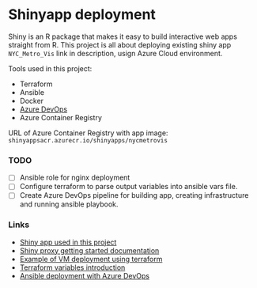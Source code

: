 # Shinyapp deployment
Shiny is an R package that makes it easy to build interactive web apps straight from R. This project is all about deploying existing shiny app `NYC_Metro_Vis` link in description, usign Azure Cloud environment. 

Tools used in this project: 
* Terraform 
* Ansible 
* Docker 
* [Azure DevOps](https://dev.azure.com/damianbudelewski/shinyapp/)
* Azure Container Registry

URL of Azure Container Registry with app image: `shinyappsacr.azurecr.io/shinyapps/nycmetrovis`

### TODO
- [ ] Ansible role for nginx deployment
- [ ] Configure terraform to parse output variables into ansible vars file.
- [ ] Create Azure DevOps pipeline for building app, creating infrastructure and running ansible playbook.

### Links
* [Shiny app used in this project](https://github.com/CodingTigerTang/NYC_Metro_Vis)
* [Shiny proxy getting started documentation](https://www.shinyproxy.io/getting-started/)
* [Example of VM deployment using terraform](https://docs.microsoft.com/en-us/azure/terraform/terraform-create-complete-vm)
* [Terraform variables introduction](https://upcloud.com/community/tutorials/terraform-variables/)
* [Ansible deployment with Azure DevOps](https://www.azuredevopslabs.com/labs/vstsextend/ansible/)
